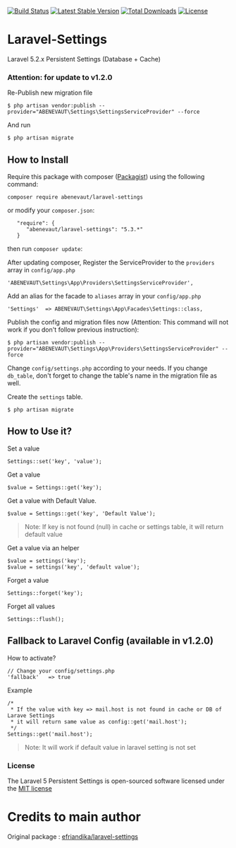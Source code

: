 [![Build Status](https://travis-ci.org/CavaENCOREparlerdebits/laravel-settings.svg?branch=master)](https://travis-ci.org/CavaENCOREparlerdebits/laravel-settings)
[![Latest Stable Version](https://poser.pugx.org/cvepdb/laravel-settings/v/stable.svg)](https://packagist.org/packages/cvepdb/laravel-settings)
[![Total Downloads](https://poser.pugx.org/cvepdb/laravel-settings/downloads.svg)](https://packagist.org/packages/cvepdb/laravel-settings)
[![License](https://poser.pugx.org/cvepdb/laravel-settings/license.svg)](https://packagist.org/packages/cvepdb/laravel-settings)

# Laravel-Settings
Laravel 5.2.x Persistent Settings (Database + Cache)

### Attention: for update to v1.2.0
Re-Publish new migration file

    $ php artisan vendor:publish --provider="ABENEVAUT\Settings\SettingsServiceProvider" --force

And run

    $ php artisan migrate

## How to Install
Require this package with composer ([Packagist](https://packagist.org/packages/cvepdb/laravel-settings)) using the following command:

    composer require abenevaut/laravel-settings

or modify your `composer.json`:

       "require": {
          "abenevaut/laravel-settings": "5.3.*"
       }

then run `composer update`:

After updating composer, Register the ServiceProvider to the `providers` array in `config/app.php`

    'ABENEVAUT\Settings\App\Providers\SettingsServiceProvider',

Add an alias for the facade to `aliases` array in  your `config/app.php`

    'Settings'  => ABENEVAUT\Settings\App\Facades\Settings::class,

Publish the config and migration files now (Attention: This command will not work if you don't follow previous instruction):

    $ php artisan vendor:publish --provider="ABENEVAUT\Settings\App\Providers\SettingsServiceProvider" --force

Change `config/settings.php` according to your needs. If you change `db_table`, don't forget to change the table's name
in the migration file as well.

Create the `settings` table.

    $ php artisan migrate


## How to Use it?

Set a value

    Settings::set('key', 'value');

Get a value

    $value = Settings::get('key');

Get a value with Default Value.

    $value = Settings::get('key', 'Default Value');

> Note: If key is not found (null) in cache or settings table, it will return default value

Get a value via an helper

    $value = settings('key');
    $value = settings('key', 'default value');

Forget a value

    Settings::forget('key');

Forget all values

    Settings::flush();

## Fallback to Laravel Config (available in v1.2.0)

How to activate?

    // Change your config/settings.php
    'fallback'   => true

Example

    /*
     * If the value with key => mail.host is not found in cache or DB of Larave Settings
     * it will return same value as config::get('mail.host');
     */
    Settings::get('mail.host');

> Note: It will work if default value in laravel setting is not set

### License

The Laravel 5 Persistent Settings is open-sourced software licensed under the [MIT license](http://opensource.org/licenses/MIT)

# Credits to main author

Original package : [efriandika/laravel-settings](https://github.com/efriandika/laravel-settings)
